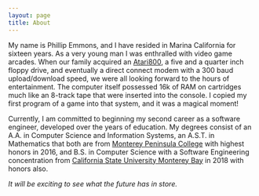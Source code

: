 ```yaml
---
layout: page
title: About
---
```


My name is Phillip Emmons, and I have resided in Marina California for sixteen years. As a very young man I was enthralled with video game arcades. When our family acquired an [Atari800](http://oldcomputers.net/atari800.html), a five and a quarter inch floppy drive, and eventually a direct connect modem with a 300 baud upload/download speed, we were all looking forward to the hours of entertainment. The computer itself possessed 16k of RAM on cartridges much like an 8-track tape that were inserted into the console. I copied my first program of a game into that system, and it was a magical moment!

Currently, I am committed to beginning my second career as a software engineer, developed over the years of education. My degrees consist of an A.A. in Computer Science and Information Systems, an A.S.T. in Mathematics that both are from [Monterey Peninsula College](https://www.mpc.edu/) with highest honors in 2016, and B.S. in Computer Science with a Software Engineering concentration from [California State University Monterey Bay](https://csumb.edu/) in 2018 with honors also.

 *It will be exciting to see what the future has in store.*


